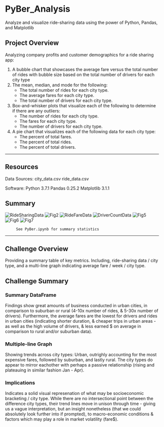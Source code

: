 # PyBer_Analysis
Analyze and visualize ride-sharing data using the power of Python, Pandas, and Matplotlib

## Project Overview

Analyzing company profits and customer demographics for a ride sharing app:

1) A bubble chart that showcases the average fare versus the total number of rides with bubble size based on the total number of drivers for each city type
2) The mean, median, and mode for the following:
    - The total number of rides for each city type.
    - The average fares for each city type.
    - The total number of drivers for each city type.
3) Box-and-whisker plots that visualize each of the following to determine if there are any outliers:
    - The number of rides for each city type.
    - The fares for each city type.
    - The number of drivers for each city type.
4) A pie chart that visualizes each of the following data for each city type:
    - The percent of total fares.
    - The percent of total rides.
    - The percent of total drivers.
--- 
## Resources

Data Sources:
city_data.csv
ride_data.csv

Software:
Python 3.7.1
Pandas 0.25.2
Matplotlib 3.1.1

## Summary
![RideSharingData](https://user-images.githubusercontent.com/82069038/119250098-c2430900-bb6b-11eb-8752-42ae6c593219.png)
![Fig2](https://user-images.githubusercontent.com/82069038/119248887-2cef4700-bb62-11eb-981a-7205ec4cc15d.png)
![RideFareData](https://user-images.githubusercontent.com/82069038/119249859-151bc100-bb6a-11eb-9344-d8e37371f550.png)
![DriverCountData](https://user-images.githubusercontent.com/82069038/119249822-c837ea80-bb69-11eb-91a7-bd7d67d992bd.png)
![Fig5](https://user-images.githubusercontent.com/82069038/119248888-2cef4700-bb62-11eb-8763-5c2c2cb9f7b5.png)
![Fig6](https://user-images.githubusercontent.com/82069038/119248889-2d87dd80-bb62-11eb-9f53-bfb5ff363f32.png)
![Fig7](https://user-images.githubusercontent.com/82069038/119248890-2d87dd80-bb62-11eb-8aad-21fa74bfacd9.png)
         
         See PyBer.ipynb for summary statistics

--- 
## Challenge Overview

Providing a summary table of key metrics. Including, ride-sharing data / city type, and a multi-line graph indicating average fare / week / city type.

## Challenge Summary

### Summary DataFrame
Findings show great amounts of business conducted in urban cities, in comparison to suburban or rural (4-10x number of rides, & 5-30x number of drivers). 
Furthermore, the average fares are the lowest for drivers and rides in urban cities (indicating shorter duration, & cheaper trips in urban areas -  as well as the high volume of drivers, & less earned $ on average in comparison to rural and/or suburban data).

### Multiple-line Graph
Showing trends across city types: Urban, outrighly accounting for the most expensive fares, followed by suburban, and lastly rural. 
The city types do appear to mirror eachother with perhaps a passive relationship (rising and plateauing in similar fashion Jan - Apr).

### Implications
Indicates a solid visual represenation of what may be socioeconomic bracketing / city type. 
While there are no intersectional point between the difference city types, their trend lines move in unison through time - giving us a vague interpretation, but an insight nonetheless (that we could absolutely look further into if prompted), to macro-economic conditions & factors which may play a role in market volatility (fare$). 
